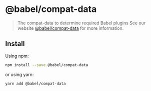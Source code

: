 # @babel/compat-data
> The compat-data to determine required Babel plugins
See our website [@babel/compat-data](https://babeljs.io/docs/babel-compat-data) for more information.
## Install
Using npm:
```sh
npm install --save @babel/compat-data
```
or using yarn:
```sh
yarn add @babel/compat-data
```
